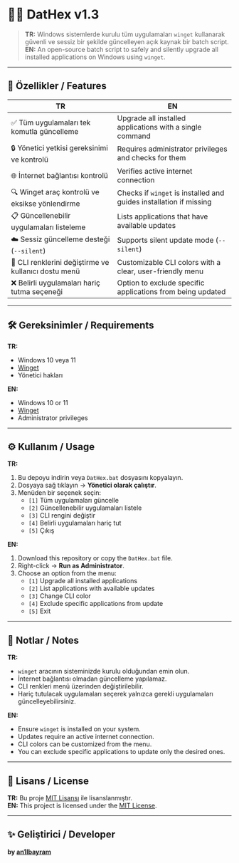 # 🧙‍♀️ DatHex v1.3

> **TR:** Windows sistemlerde kurulu tüm uygulamaları `winget` kullanarak güvenli ve sessiz bir şekilde güncelleyen açık kaynak bir batch script.  
> **EN:** An open-source batch script to safely and silently upgrade all installed applications on Windows using `winget`.

---

## 🚀 Özellikler / Features

| TR | EN |
|---|---|
| ✅ Tüm uygulamaları tek komutla güncelleme | Upgrade all installed applications with a single command |
| 🔒 Yönetici yetkisi gereksinimi ve kontrolü | Requires administrator privileges and checks for them |
| 🌐 İnternet bağlantısı kontrolü | Verifies active internet connection |
| 🔍 Winget araç kontrolü ve eksikse yönlendirme | Checks if `winget` is installed and guides installation if missing |
| 📋 Güncellenebilir uygulamaları listeleme | Lists applications that have available updates |
| ☁️ Sessiz güncelleme desteği (`--silent`) | Supports silent update mode (`--silent`) |
| 🎨 CLI renklerini değiştirme ve kullanıcı dostu menü | Customizable CLI colors with a clear, user-friendly menu |
| ❌ Belirli uygulamaları hariç tutma seçeneği | Option to exclude specific applications from being updated |

---

## 🛠️ Gereksinimler / Requirements

**TR:**  
- Windows 10 veya 11  
- [Winget](https://learn.microsoft.com/en-us/windows/package-manager/winget/)  
- Yönetici hakları  

**EN:**  
- Windows 10 or 11  
- [Winget](https://learn.microsoft.com/en-us/windows/package-manager/winget/)  
- Administrator privileges  

---

## ⚙️ Kullanım / Usage

**TR:**  

1. Bu depoyu indirin veya `DatHex.bat` dosyasını kopyalayın.  
2. Dosyaya sağ tıklayın → **Yönetici olarak çalıştır**.  
3. Menüden bir seçenek seçin:  
   - `[1]` Tüm uygulamaları güncelle  
   - `[2]` Güncellenebilir uygulamaları listele  
   - `[3]` CLI rengini değiştir  
   - `[4]` Belirli uygulamaları hariç tut  
   - `[5]` Çıkış  

**EN:**  

1. Download this repository or copy the `DatHex.bat` file.  
2. Right-click → **Run as Administrator**.  
3. Choose an option from the menu:  
   - `[1]` Upgrade all installed applications  
   - `[2]` List applications with available updates  
   - `[3]` Change CLI color  
   - `[4]` Exclude specific applications from update  
   - `[5]` Exit  

---

## 📌 Notlar / Notes

**TR:**  
- `winget` aracının sisteminizde kurulu olduğundan emin olun.  
- İnternet bağlantısı olmadan güncelleme yapılamaz.  
- CLI renkleri menü üzerinden değiştirilebilir.  
- Hariç tutulacak uygulamaları seçerek yalnızca gerekli uygulamaları güncelleyebilirsiniz.  

**EN:**  
- Ensure `winget` is installed on your system.  
- Updates require an active internet connection.  
- CLI colors can be customized from the menu.  
- You can exclude specific applications to update only the desired ones.

---

## 📄 Lisans / License

**TR:** Bu proje [MIT Lisansı](./LICENSE) ile lisanslanmıştır.  
**EN:** This project is licensed under the [MIT License](./LICENSE).

---

## ✨ Geliştirici / Developer

**by [an1lbayram](https://github.com/an1lbayram)**
